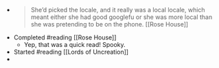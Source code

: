 - > She’d picked the locale, and it really was a local locale, which meant either she had good googlefu or she was more local than she was pretending to be on the phone.
  [[Rose House]]
- Completed #reading [[Rose House]]
	- Yep, that was a quick read! Spooky.
- Started #reading [[Lords of Uncreation]]
-